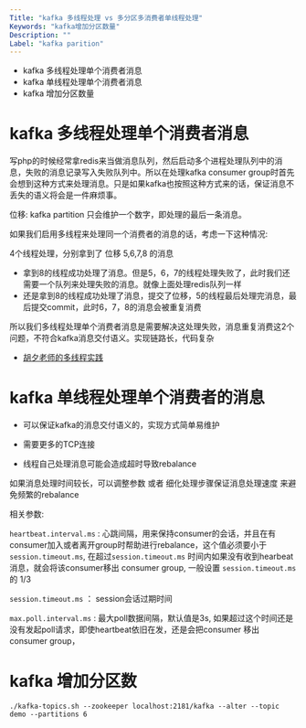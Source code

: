 ```yaml
---
Title: "kafka 多线程处理 vs 多分区多消费者单线程处理"
Keywords: "kafka增加分区数量"
Description: ""
Label: "kafka parition"
---
```


- kafka 多线程处理单个消费者消息
- kafka 单线程处理单个消费者消息
- kafka 增加分区数量

# kafka 多线程处理单个消费者消息

写php的时候经常拿redis来当做消息队列，然后启动多个进程处理队列中的消息，失败的消息记录写入失败队列中。所以在处理kafka consumer group时首先会想到这种方式来处理消息。只是如果kafka也按照这种方式来的话，保证消息不丢失的语义将会是一件麻烦事。

位移: kafka partition 只会维护一个数字，即处理的最后一条消息。

如果我们启用多线程来处理同一个消费者的消息的话，考虑一下这种情况:

4个线程处理，分别拿到了 位移 5,6,7,8 的消息

- 拿到8的线程成功处理了消息。但是5，6，7的线程处理失败了，此时我们还需要一个队列来处理失败的消息。就像上面处理redis队列一样
- 还是拿到8的线程成功处理了消息，提交了位移，5的线程最后处理完消息，最后提交commit，此时6，7，8的消息会被重复消费

所以我们多线程处理单个消费者消息是需要解决这处理失败，消息重复消费这2个问题，不符合kafka消息交付语义。实现链路长，代码复杂

- [胡夕老师的多线程实践](https://www.cnblogs.com/huxi2b/p/13668061.html) 

# kafka 单线程处理单个消费者的消息

- 可以保证kafka的消息交付语义的，实现方式简单易维护
- 需要更多的TCP连接

- 线程自己处理消息可能会造成超时导致rebalance

如果消息处理时间较长，可以调整参数 或者 细化处理步骤保证消息处理速度 来避免频繁的rebalance

相关参数:

`heartbeat.interval.ms` : 心跳间隔，用来保持consumer的会话，并且在有consumer加入或者离开group时帮助进行rebalance，这个值必须要小于 `session.timeout.ms`, 在超过`session.timeout.ms` 时间内如果没有收到hearbeat消息，就会将该consumer移出 consumer group, 一般设置 `session.timeout.ms `的 1/3

`session.timeout.ms` ： session会话过期时间

`max.poll.interval.ms` : 最大poll数据间隔，默认值是3s, 如果超过这个时间还是没有发起poll请求，即使heartbeat依旧在发，还是会把consumer 移出 consumer group， 

# kafka 增加分区数



```
./kafka-topics.sh --zookeeper localhost:2181/kafka --alter --topic demo --partitions 6
```

